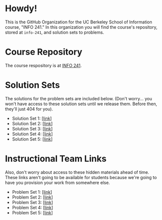 # Howdy! 

This is the GitHub Organization for the UC Berkeley School of Information course, "INFO 241." In this organization you will find the course's repository, stored at `info-241`, and solution sets to problems. 

# Course Repository 

The course respository is at [INFO 241](https://github.com/info-241/info-241). 

# Solution Sets 

The solutions for the problem sets are included below. (Don't worry... you won't have access to these solution sets until we release them. Before then, they'll just 404 for you). 

- Solution Set 1: [[link](https://github.com/info-241/problem-set-1-solution)]
- Solution Set 2: [[link](https://github.com/info-241/problem-set-2-solution)]
- Solution Set 3: [[link](https://github.com/info-241/problem-set-3-solution)]
- Solution Set 4: [[link](https://github.com/info-241/problem-set-4-solution)]
- Solution Set 5: [[link](https://github.com/info-241/problem-set-5-solution)]

# Instructional Team Links 

Also, don't worry about access to these hidden materials ahead of time. These links aren't going to be available for students because we're going to have you provision your work from somewhere else. 

- Problem Set 1: [[link](https://github.com/info-241/problem-set-1-starter)]
- Problem Set 2: [[link](https://github.com/info-241/problem-set-2-starter)]
- Problem Set 3: [[link](https://github.com/info-241/problem-set-3-starter)]
- Problem Set 4: [[link](https://github.com/info-241/problem-set-4-starter)]
- Problem Set 5: [[link](https://github.com/info-241/problem-set-5-starter)]
